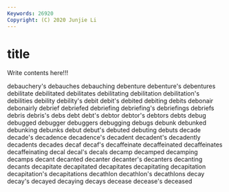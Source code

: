 ```yaml
---
Keywords: 26920
Copyright: (C) 2020 Junjie Li
---
```


# title

Write contents here!!!

debauchery's 
debauches 
debauching 
debenture 
debenture's 
debentures 
debilitate
debilitated 
debilitates 
debilitating 
debilitation 
debilitation's 
debilities 
debility 
debility's 
debit 
debit's
debited 
debiting 
debits 
debonair 
debonairly 
debrief 
debriefed 
debriefing 
debriefing's 
debriefings
debriefs 
debris 
debris's 
debs 
debt 
debt's 
debtor 
debtor's 
debtors 
debts
debug 
debugged 
debugger 
debuggers 
debugging 
debugs 
debunk 
debunked 
debunking 
debunks
debut 
debut's 
debuted 
debuting 
debuts 
decade 
decade's 
decadence 
decadence's 
decadent
decadent's 
decadently 
decadents 
decades 
decaf 
decaf's 
decaffeinate 
decaffeinated 
decaffeinates 
decaffeinating
decal 
decal's 
decals 
decamp 
decamped 
decamping 
decamps 
decant 
decanted 
decanter
decanter's 
decanters 
decanting 
decants 
decapitate 
decapitated 
decapitates 
decapitating 
decapitation 
decapitation's
decapitations 
decathlon 
decathlon's 
decathlons 
decay 
decay's 
decayed 
decaying 
decays 
decease
decease's 
deceased 
